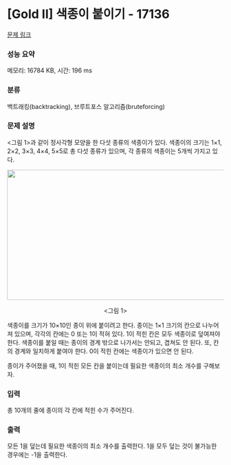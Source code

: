 # [Gold II] 색종이 붙이기 - 17136 

[문제 링크](https://www.acmicpc.net/problem/17136) 

### 성능 요약

메모리: 16784 KB, 시간: 196 ms

### 분류

백트래킹(backtracking), 브루트포스 알고리즘(bruteforcing)

### 문제 설명

<p><그림 1>과 같이 정사각형 모양을 한 다섯 종류의 색종이가 있다. 색종이의 크기는 1×1, 2×2, 3×3, 4×4, 5×5로 총 다섯 종류가 있으며, 각 종류의 색종이는 5개씩 가지고 있다.</p>

<p style="text-align: center;"><img alt="" src="https://upload.acmicpc.net/496452ae-ce36-4d77-93f7-19d7f3f9ce28/-/preview/" style="width: 972px; height: 302px;"></p>

<p style="text-align: center;"><그림 1></p>

<p>색종이를 크기가 10×10인 종이 위에 붙이려고 한다. 종이는 1×1 크기의 칸으로 나누어져 있으며, 각각의 칸에는 0 또는 1이 적혀 있다. 1이 적힌 칸은 모두 색종이로 덮여져야 한다. 색종이를 붙일 때는 종이의 경계 밖으로 나가서는 안되고, 겹쳐도 안 된다. 또, 칸의 경계와 일치하게 붙여야 한다. 0이 적힌 칸에는 색종이가 있으면 안 된다.</p>

<p>종이가 주어졌을 때, 1이 적힌 모든 칸을 붙이는데 필요한 색종이의 최소 개수를 구해보자.</p>

### 입력 

 <p>총 10개의 줄에 종이의 각 칸에 적힌 수가 주어진다.</p>

### 출력 

 <p>모든 1을 덮는데 필요한 색종이의 최소 개수를 출력한다. 1을 모두 덮는 것이 불가능한 경우에는 -1을 출력한다.</p>

